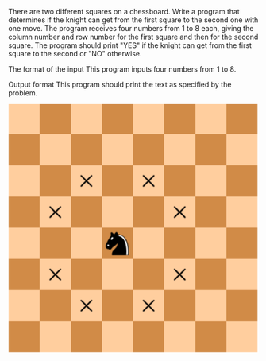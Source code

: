 There are two different squares on a chessboard. Write a program that determines if the knight can get from the first square to the second one with one move. The program receives four numbers from 1 to 8 each, giving the column number and row number for the first square and then for the second square. The program should print "YES" if the knight can get from the first square to the second or "NO" otherwise.

The format of the input
This program inputs four numbers from 1 to 8.

Output format
This program should print the text as specified by the problem.

![Image](KnightsMove.png)
